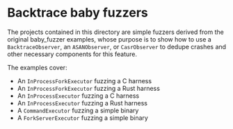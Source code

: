 # Backtrace baby fuzzers

The projects contained in this directory are simple fuzzers derived from the original baby_fuzzer examples, whose purpose is to show how to use a `BacktraceObserver`, an `ASANObserver`, or `CasrObserver` to dedupe crashes and other necessary components for this feature.

The examples cover:

- An `InProcessForkExecutor` fuzzing a C harness
- An `InProcessForkExecutor` fuzzing a Rust harness
- An `InProcessExecutor` fuzzing a C harness
- An `InProcessExecutor` fuzzing a Rust harness
- A `CommandExecutor` fuzzing a simple binary
- A `ForkServerExecutor` fuzzing a simple binary
